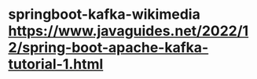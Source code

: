 # springboot-kafka-wikimedia https://www.javaguides.net/2022/12/spring-boot-apache-kafka-tutorial-1.html

